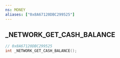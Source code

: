 ```yaml
---
ns: MONEY
aliases: ["0x8A67120DBC299525"]
---
```

## _NETWORK_GET_CASH_BALANCE

```c
// 0x8A67120DBC299525
int _NETWORK_GET_CASH_BALANCE();
```

